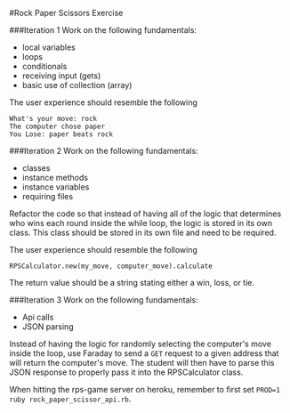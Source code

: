 #Rock Paper Scissors Exercise

###Iteration 1
Work on the following fundamentals:

* local variables
* loops
* conditionals
* receiving input (gets)
* basic use of collection (array)

The user experience should resemble the following

    What's your move: rock
    The computer chose paper
    You Lose: paper beats rock

###Iteration 2
Work on the following fundamentals:

* classes
* instance methods
* instance variables
* requiring files

Refactor the code so that instead of having all of the logic that determines who wins each round inside the while loop, the logic is stored in its own class.  This class should be stored in its own file and need to be required.

The user experience should resemble the following


    RPSCalculator.new(my_move, computer_move).calculate


The return value should be a string stating either a win, loss, or tie.


###Iteration 3
Work on the following fundamentals:

* Api calls
* JSON parsing

Instead of having the logic for randomly selecting the computer's move inside the loop, use Faraday to send a `GET` request to a given address that will return the computer's move.  The student will then have to parse this JSON response to properly pass it into the RPSCalculator class.

When hitting the rps-game server on heroku, remember to first set `PROD=1 ruby rock_paper_scissor_api.rb`.
